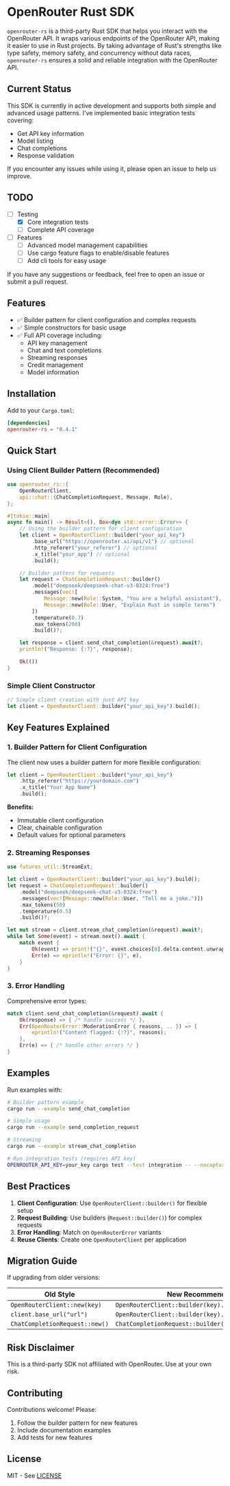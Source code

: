 # OpenRouter Rust SDK

`openrouter-rs` is a third-party Rust SDK that helps you interact with the OpenRouter API. It wraps various endpoints of the OpenRouter API, making it easier to use in Rust projects. By taking advantage of Rust's strengths like type safety, memory safety, and concurrency without data races, `openrouter-rs` ensures a solid and reliable integration with the OpenRouter API.

## Current Status

This SDK is currently in active development and supports both simple and advanced usage patterns. I've implemented basic integration tests covering:
- Get API key information
- Model listing
- Chat completions
- Response validation

If you encounter any issues while using it, please open an issue to help us improve.

## TODO

- [ ] Testing
  - [x] Core integration tests
  - [ ] Complete API coverage
- [ ] Features
  - [ ] Advanced model management capabilities
  - [ ] Use cargo feature flags to enable/disable features
  - [ ] Add cli tools for easy usage

If you have any suggestions or feedback, feel free to open an issue or submit a pull request.

## Features

- ✅ Builder pattern for client configuration and complex requests
- ✅ Simple constructors for basic usage
- ✅ Full API coverage including:
  - API key management
  - Chat and text completions
  - Streaming responses
  - Credit management
  - Model information

## Installation

Add to your `Cargo.toml`:

```toml
[dependencies]
openrouter-rs = "0.4.1"
```

## Quick Start

### Using Client Builder Pattern (Recommended)

```rust
use openrouter_rs::{
    OpenRouterClient,
    api::chat::{ChatCompletionRequest, Message, Role},
};

#[tokio::main]
async fn main() -> Result<(), Box<dyn std::error::Error>> {
    // Using the builder pattern for client configuration
    let client = OpenRouterClient::builder("your_api_key")
        .base_url("https://openrouter.ai/api/v1") // optional
        .http_referer("your_referer") // optional
        .x_title("your_app") // optional
        .build();

    // Builder pattern for requests
    let request = ChatCompletionRequest::builder()
        .model("deepseek/deepseek-chat-v3-0324:free")
        .messages(vec![
            Message::new(Role::System, "You are a helpful assistant"),
            Message::new(Role::User, "Explain Rust in simple terms")
        ])
        .temperature(0.7)
        .max_tokens(200)
        .build()?;

    let response = client.send_chat_completion(&request).await?;
    println!("Response: {:?}", response);

    Ok(())
}
```

### Simple Client Constructor

```rust
// Simple client creation with just API key
let client = OpenRouterClient::builder("your_api_key").build();
```

## Key Features Explained

### 1. Builder Pattern for Client Configuration

The client now uses a builder pattern for more flexible configuration:

```rust
let client = OpenRouterClient::builder("your_api_key")
    .http_referer("https://yourdomain.com")
    .x_title("Your App Name")
    .build();
```

**Benefits:**
- Immutable client configuration
- Clear, chainable configuration
- Default values for optional parameters

### 2. Streaming Responses

```rust
use futures_util::StreamExt;

let client = OpenRouterClient::builder("your_api_key").build();
let request = ChatCompletionRequest::builder()
    .model("deepseek/deepseek-chat-v3-0324:free")
    .messages(vec![Message::new(Role::User, "Tell me a joke.")])
    .max_tokens(50)
    .temperature(0.5)
    .build()?;

let mut stream = client.stream_chat_completion(&request).await?;
while let Some(event) = stream.next().await {
    match event {
        Ok(event) => print!("{}", event.choices[0].delta.content.unwrap_or_default()),
        Err(e) => eprintln!("Error: {}", e),
    }
}
```

### 3. Error Handling

Comprehensive error types:

```rust
match client.send_chat_completion(&request).await {
    Ok(response) => { /* handle success */ },
    Err(OpenRouterError::ModerationError { reasons, .. }) => {
        eprintln!("Content flagged: {:?}", reasons);
    },
    Err(e) => { /* handle other errors */ }
}
```

## Examples

Run examples with:

```sh
# Builder pattern example
cargo run --example send_chat_completion

# Simple usage
cargo run --example send_completion_request

# Streaming
cargo run --example stream_chat_completion

# Run integration tests (requires API key)
OPENROUTER_API_KEY=your_key cargo test --test integration -- --nocapture
```

## Best Practices

1. **Client Configuration**: Use `OpenRouterClient::builder()` for flexible setup
2. **Request Building**: Use builders (`Request::builder()`) for complex requests
3. **Error Handling**: Match on `OpenRouterError` variants
4. **Reuse Clients**: Create one `OpenRouterClient` per application

## Migration Guide

If upgrading from older versions:

| Old Style | New Recommended Style |
|-----------|-----------------------|
| `OpenRouterClient::new(key)` | `OpenRouterClient::builder(key).build()` |
| `client.base_url("url")` | `OpenRouterClient::builder(key).base_url("url").build()` |
| `ChatCompletionRequest::new()` | `ChatCompletionRequest::builder().build()` |

## Risk Disclaimer

This is a third-party SDK not affiliated with OpenRouter. Use at your own risk.

## Contributing

Contributions welcome! Please:
1. Follow the builder pattern for new features
2. Include documentation examples
3. Add tests for new features

## License

MIT - See [LICENSE](LICENSE)
